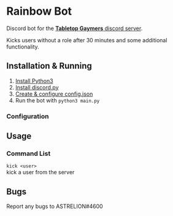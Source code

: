 # Rainbow Bot
Discord bot for the [**Tabletop Gaymers** discord server](https://tabletopgaymers.org/discord/).

Kicks users without a role after 30 minutes and some additional functionality.

## Installation & Running
1. [Install Python3](https://www.python.org/)
2. [Install discord.py](https://discordpy.readthedocs.io/en/latest/intro.html)
3. [Create & configure config.json](#configuration)
4. Run the bot with `python3 main.py`

### Configuration

## Usage

### Command List
`kick <user>`  
kick a user from the server

## Bugs
Report any bugs to ASTRELION#4600